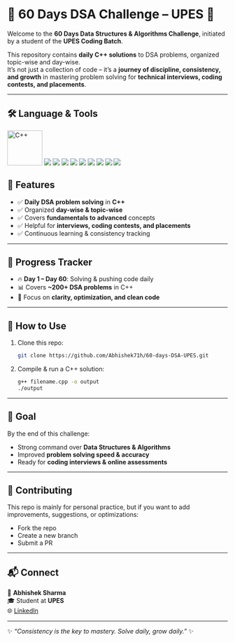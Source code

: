 # 📘 60 Days DSA Challenge – UPES 🚀

Welcome to the **60 Days Data Structures & Algorithms Challenge**, initiated by a student of the **UPES Coding Batch**.  

This repository contains **daily C++ solutions** to DSA problems, organized topic-wise and day-wise.  
It’s not just a collection of code – it’s a **journey of discipline, consistency, and growth** in mastering problem solving for **technical interviews, coding contests, and placements**.  

---

## 🛠️ Language & Tools
<p align="left">
  <!-- Languages -->
  <img src="https://raw.githubusercontent.com/isocpp/logos/master/cpp_logo.png" alt="C++" width="80" height="80"/>
  <img src="https://img.shields.io/badge/Language-C%2B%2B-00599C?style=for-the-badge&logo=cplusplus&logoColor=white"/>
  
  <!-- Core DSA -->
  <img src="https://img.shields.io/badge/DSA-Data%20Structures%20%26%20Algorithms-blue?style=for-the-badge"/>
  <img src="https://img.shields.io/badge/CP-Competitive%20Programming-orange?style=for-the-badge"/>
  
  <!-- IDE & Tools -->
  <img src="https://img.shields.io/badge/Editor-VS%20Code-blueviolet?style=for-the-badge&logo=visualstudiocode"/>

  
  <!-- Platforms -->
  <img src="https://img.shields.io/badge/Platform-LeetCode-black?style=for-the-badge&logo=leetcode"/>
  <img src="https://img.shields.io/badge/Platform-GeeksforGeeks-darkgreen?style=for-the-badge"/>
  <img src="https://img.shields.io/badge/Platform-HackerRank-2EC866?style=for-the-badge&logo=hackerrank&logoColor=white"/>
  
  <!-- Version Control -->
  <img src="https://img.shields.io/badge/Git-F05032?style=for-the-badge&logo=git&logoColor=white"/>
  <img src="https://img.shields.io/badge/GitHub-181717?style=for-the-badge&logo=github"/>
</p>



## 🌟 Features
- ✅ **Daily DSA problem solving** in **C++**
- ✅ Organized **day-wise & topic-wise**
- ✅ Covers **fundamentals to advanced** concepts
- ✅ Helpful for **interviews, coding contests, and placements**
- ✅ Continuous learning & consistency tracking

---

## 📅 Progress Tracker
- 🔥 **Day 1 – Day 60**: Solving & pushing code daily  
- 📊 Covers **~200+ DSA problems** in C++  
- 🎯 Focus on **clarity, optimization, and clean code**

---

## 🚀 How to Use
1. Clone this repo:
   ```bash
   git clone https://github.com/Abhishek71h/60-days-DSA-UPES.git
   ```

2. Compile & run a C++ solution:
   ```bash
   g++ filename.cpp -o output
   ./output
   ```

---

## 🎯 Goal
By the end of this challenge:
- Strong command over **Data Structures & Algorithms**
- Improved **problem solving speed & accuracy**
- Ready for **coding interviews & online assessments**

---

## 🤝 Contributing
This repo is mainly for personal practice, but if you want to add improvements, suggestions, or optimizations:
- Fork the repo  
- Create a new branch  
- Submit a PR  

---

## 📬 Connect
👤 **Abhishek Sharma**  
🎓 Student at **UPES**  
🌐 [LinkedIn](https://www.linkedin.com/in/abhishek-sharma-71r)   

---

✨ *“Consistency is the key to mastery. Solve daily, grow daily.”* ✨  
